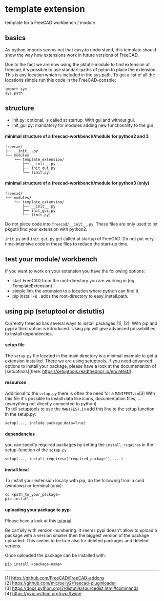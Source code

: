 # template extension
template for a FreeCAD workbench / module

## basics
As python imports seems not that easy to understand, this template should show the way how extensions work in future versions of FreeCAD.

Due to the fact we are now using the pktutil-module to find extension of freecad, it's possible to use standart-paths of pyton to place the extension. This is any location which is included in the sys.path. To get a list of all the locations simple run this code in the FreeCAD-console:

```
ìmport sys
sys.path
```

## structure
- init.py: optional, is called at startup. With gui and without gui. <insert the exact use case>
- init_gui.py: mandatory for modules adding new functionality to the gui

#### minimal structure of a freecad-workbench/module for python2 and 3
```
freecad/
├── __init__.py
└── modules
    └── template_extension/
        ├── __init__.py
        ├── init_gui.py
        └── (init.py)
```

#### minimal structure of a freecad-workbench/module for python3 (only)
```
freecad/
└── modules/
    └── template_extension/
        ├── __init__.py
        ├── init_gui.py
        └── (init.py)
```

Do not place code into `freecad/__init__.py`. These files are only used to let pkgutil find your extension with python2.

`init.py` and `init_gui.py` get called at startup of FreeCAD. Do not put very time-intensive code in these files to reduce the start-up time.


## test your module/ workbench
If you want to work on your extension you have the following options:

- start FreeCAD from the root-directory you are working in (eg. TemplateExtension)
- simple link the extension to a location where python can find it.
- pip install -e . adds the root-directory to easy_install.path.

## using pip (setuptool or distutlis)
Currently freecad has several ways to install packages [1], [2]. With pip and pypi a third option is introduced. Using pip  will give advanced possebilities to install dependencies.

#### setup file
The `setup.py` file located in the main directory is a minimal example to get a extension installed. There we are using setuptools. If you need advanced options to install your package, please have a look at the documentation of [setuptools](here: https://setuptools.readthedocs.io/en/latest/).

#### resources
Additional to the `setup.py` there is often the need for a `MANIFEST.in`[3] With this file it's possible to install data like icons, documentation files, ... (everything not directly connected to python).  
To tell setuptools to use the `MANIFEST.in` add this line to the setup function in the setup.py:

```
setup(..., include_package_data=True)
```

#### dependencies
you can specify required packages by setting the `install_requires` in the setup-function of the `setup.py`  
```
setup(..., install_requires=['required_package'], ...)
```  

#### install local
To install your extension locally with pip, do the following from a cmd (windows) or terminal (unix):
```
cd <path_to_your_package>
pip install .
```

#### uploading your package to pypi
Please have a look at this [tutorial](https://pypi.python.org/pypi/twine)

Be carfully with version-numbering. It seems pypi doesn't allow to upload a package with a version smaller then the biggest version of the package uploaded. This seems to be true also for deleted packages and deleted verions.

Once uploaded the package can be installed with:
```
pip install <package-name>
```
--------------------------------------------------------------------------------

[1] https://github.com/FreeCAD/FreeCAD-addons  
[2] https://github.com/microelly2/freecad-pluginloader  
[3] https://docs.python.org/2/distutils/sourcedist.html#commands  
[4] https://pypi.python.org/pypi/twine
